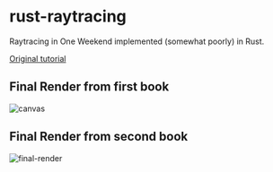 # rust-raytracing
Raytracing in One Weekend implemented (somewhat poorly) in Rust.

[Original tutorial](https://raytracing.github.io/books/RayTracingInOneWeekend.html)

## Final Render from first book
![canvas](https://user-images.githubusercontent.com/9620842/175988387-cb2eeeb7-eb78-4cac-8ec0-41becd301654.png)

## Final Render from second book
![final-render](https://user-images.githubusercontent.com/9620842/177055593-38e969bd-378d-4ef4-97c3-39b4770db2c6.png)
